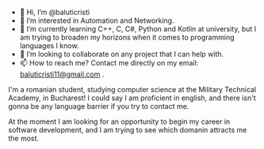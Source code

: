 - 👋 Hi, I’m @baluticristi
- 👀 I’m interested in Automation and Networking.
- 🌱 I’m currently learning C++, C, C#, Python and Kotlin at university,
but I am trying to broaden my horizons when it comes to programming languages I know.
- 💞️ I’m looking to collaborate on any project that I can help with.
- 📫 How to reach me? Contact me directly on my email: baluticristi11@gmail.com .

I'm a romanian student, studying computer science at the Military Technical Academy, in Bucharest! 
I could say I am proficient in english, and there isn't gonna be any language barrier if you try to contact me.

  At the moment I am looking for an opportunity to begin my career in software development,
and I am trying to see which domanin attracts me the most. 
